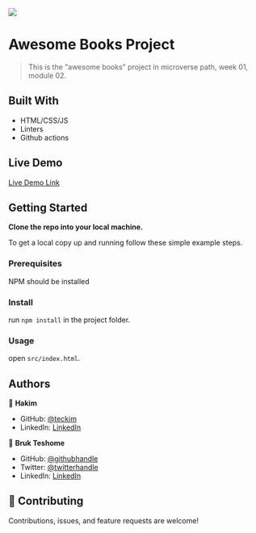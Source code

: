 ![](https://img.shields.io/badge/Microverse-blueviolet)

# Awesome Books Project

> This is the "awesome books" project in microverse path, week 01, module 02.

## Built With

- HTML/CSS/JS
- Linters
- Github actions

## Live Demo

[Live Demo Link](https://teckim.github.io/awesome-books)


## Getting Started

**Clone the repo into your local machine.**


To get a local copy up and running follow these simple example steps.

### Prerequisites
NPM should be installed

### Install
run `npm install` in the project folder.

### Usage
open `src/index.html`.

## Authors

👤 **Hakim**

- GitHub: [@teckim](https://github.com/teckim)
- LinkedIn: [LinkedIn](https://www.linkedin.com/in/baheddi-hakim/)

👤 **Bruk Teshome**

- GitHub: [@githubhandle](https://github.com/bruk19)
- Twitter: [@twitterhandle](https://twitter.com/Bruktesh)
- LinkedIn: [LinkedIn](https://linkedin.com/in/bruk-teshome-ab4325226)


## 🤝 Contributing

Contributions, issues, and feature requests are welcome!